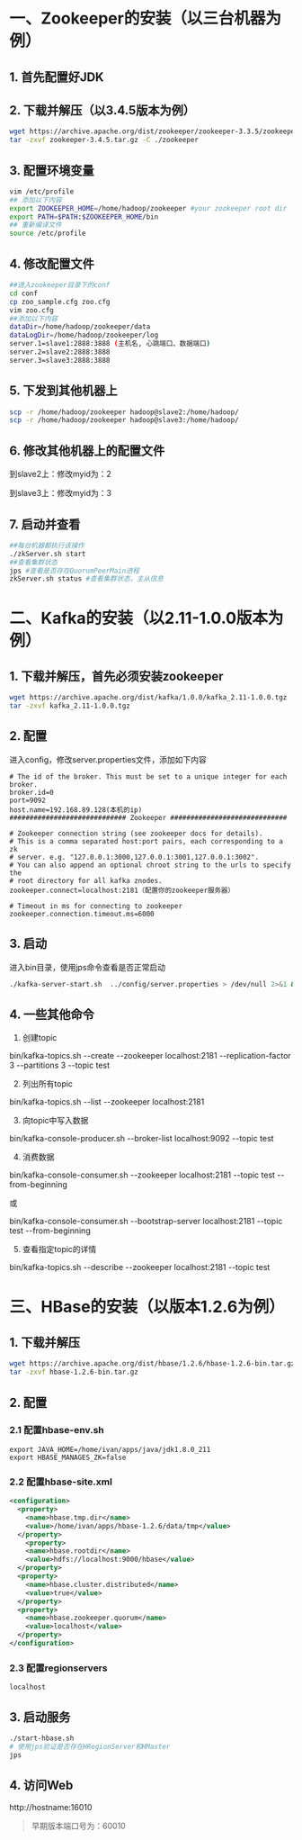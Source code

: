 # 一、Zookeeper的安装（以三台机器为例）

## 1. 首先配置好JDK

## 2. 下载并解压（以3.4.5版本为例）

```bash
wget https://archive.apache.org/dist/zookeeper/zookeeper-3.3.5/zookeeper-3.3.5.tar.gz
tar -zxvf zookeeper-3.4.5.tar.gz -C ./zookeeper
```

## 3. 配置环境变量

```bash
vim /etc/profile
## 添加以下内容
export ZOOKEEPER_HOME=/home/hadoop/zookeeper #your zookeeper root dir
export PATH=$PATH:$ZOOKEEPER_HOME/bin
## 重新编译文件
source /etc/profile
```

## 4. 修改配置文件

```bash
##进入zookeeper目录下的conf
cd conf
cp zoo_sample.cfg zoo.cfg
vim zoo.cfg
##添加以下内容
dataDir=/home/hadoop/zookeeper/data
dataLogDir=/home/hadoop/zookeeper/log
server.1=slave1:2888:3888 (主机名, 心跳端口、数据端口)
server.2=slave2:2888:3888
server.3=slave3:2888:3888
```

## 5. 下发到其他机器上

```bash
scp -r /home/hadoop/zookeeper hadoop@slave2:/home/hadoop/
scp -r /home/hadoop/zookeeper hadoop@slave3:/home/hadoop/
```

## 6. 修改其他机器上的配置文件

到slave2上：修改myid为：2

到slave3上：修改myid为：3

## 7. 启动并查看

```bash
##每台机器都执行该操作
./zkServer.sh start
##查看集群状态
jps #查看是否存在QuorumPeerMain进程
zkServer.sh status #查看集群状态，主从信息
```

# 二、Kafka的安装（以2.11-1.0.0版本为例）

## 1. 下载并解压，首先必须安装zookeeper

```bash
wget https://archive.apache.org/dist/kafka/1.0.0/kafka_2.11-1.0.0.tgz
tar -zxvf kafka_2.11-1.0.0.tgz
```

## 2. 配置

进入config，修改server.properties文件，添加如下内容

```properties
# The id of the broker. This must be set to a unique integer for each broker.
broker.id=0
port=9092
host.name=192.168.89.128(本机的ip) 
############################# Zookeeper #############################

# Zookeeper connection string (see zookeeper docs for details).
# This is a comma separated host:port pairs, each corresponding to a zk
# server. e.g. "127.0.0.1:3000,127.0.0.1:3001,127.0.0.1:3002".
# You can also append an optional chroot string to the urls to specify the
# root directory for all kafka znodes.
zookeeper.connect=localhost:2181（配置你的zookeeper服务器）

# Timeout in ms for connecting to zookeeper
zookeeper.connection.timeout.ms=6000
```



## 3. 启动

进入bin目录，使用jps命令查看是否正常启动

```bash
./kafka-server-start.sh  ../config/server.properties > /dev/null 2>&1 &
```

## 4. 一些其他命令

1. 创建topic

bin/kafka-topics.sh --create --zookeeper localhost:2181 --replication-factor 3 --partitions 3 --topic test

2. 列出所有topic

bin/kafka-topics.sh --list --zookeeper localhost:2181

3. 向topic中写入数据

bin/kafka-console-producer.sh --broker-list localhost:9092 --topic test

4. 消费数据

bin/kafka-console-consumer.sh --zookeeper localhost:2181 --topic test --from-beginning

或

bin/kafka-console-consumer.sh --bootstrap-server localhost:2181 --topic test --from-beginning

5. 查看指定topic的详情

bin/kafka-topics.sh --describe --zookeeper localhost:2181 --topic test

# 三、HBase的安装（以版本1.2.6为例）

## 1. 下载并解压

```bash
wget https://archive.apache.org/dist/hbase/1.2.6/hbase-1.2.6-bin.tar.gz
tar -zxvf hbase-1.2.6-bin.tar.gz 
```

## 2. 配置

### 2.1 配置hbase-env.sh

```shell
export JAVA_HOME=/home/ivan/apps/java/jdk1.8.0_211
export HBASE_MANAGES_ZK=false
```

### 2.2 配置hbase-site.xml

```xml
<configuration>
  <property>
    <name>hbase.tmp.dir</name>
    <value>/home/ivan/apps/hbase-1.2.6/data/tmp</value>
  </property>
    <property>
    <name>hbase.rootdir</name>
    <value>hdfs://localhost:9000/hbase</value>
  </property>
  <property>
    <name>hbase.cluster.distributed</name>
    <value>true</value>
  </property>
  <property>
    <name>hbase.zookeeper.quorum</name>
    <value>localhost</value>
  </property>
</configuration>
```

### 2.3 配置regionservers

```
localhost
```

## 3. 启动服务

```bash
./start-hbase.sh
# 使用jps验证是否存在HRegionServer和HMaster
jps
```

## 4. 访问Web

http://hostname:16010

> 早期版本端口号为：60010